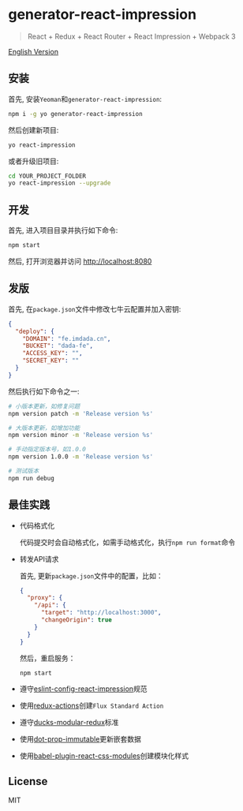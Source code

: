 # generator-react-impression

> React + Redux + React Router + React Impression + Webpack 3

[English Version](./README_EN.md)

## 安装

首先, 安装`Yeoman`和`generator-react-impression`:

```bash
npm i -g yo generator-react-impression
```

然后创建新项目:

```bash
yo react-impression
```

或者升级旧项目:

```bash
cd YOUR_PROJECT_FOLDER
yo react-impression --upgrade
```

## 开发

首先, 进入项目目录并执行如下命令:

```bash
npm start
```

然后, 打开浏览器并访问 [http://localhost:8080](http://localhost:8080)

## 发版

首先, 在`package.json`文件中修改七牛云配置并加入密钥:

```json
{
  "deploy": {
    "DOMAIN": "fe.imdada.cn",
    "BUCKET": "dada-fe",
    "ACCESS_KEY": "",
    "SECRET_KEY": ""
  }
}
```

然后执行如下命令之一:

```bash
# 小版本更新，如修复问题
npm version patch -m 'Release version %s'

# 大版本更新，如增加功能
npm version minor -m 'Release version %s'

# 手动指定版本号，如1.0.0
npm version 1.0.0 -m 'Release version %s'

# 测试版本
npm run debug
```

## 最佳实践

* 代码格式化

  代码提交时会自动格式化，如需手动格式化，执行`npm run format`命令

* 转发API请求

  首先, 更新`package.json`文件中的配置，比如：

  ```json
  {
    "proxy": {
      "/api": {
        "target": "http://localhost:3000",
        "changeOrigin": true
      }
    }
  }
  ```

  然后，重启服务：

  ```bash
  npm start
  ```

* 遵守[eslint-config-react-impression][eslint-config-react-impression]规范
* 使用[redux-actions][redux-actions]创建`Flux Standard Action`
* 遵守[ducks-modular-redux][ducks-modular-redux]标准
* 使用[dot-prop-immutable][dot-prop-immutable]更新嵌套数据
* 使用[babel-plugin-react-css-modules][babel-plugin-react-css-modules]创建模块化样式


## License

MIT

[eslint-config-react-impression]: https://github.com/NewDadaFE/eslint-config-react-impression
[redux-actions]: https://github.com/acdlite/redux-actions
[ducks-modular-redux]: https://github.com/erikras/ducks-modular-redux
[dot-prop-immutable]: https://github.com/debitoor/dot-prop-immutable
[babel-plugin-react-css-modules]: https://github.com/gajus/babel-plugin-react-css-modules
